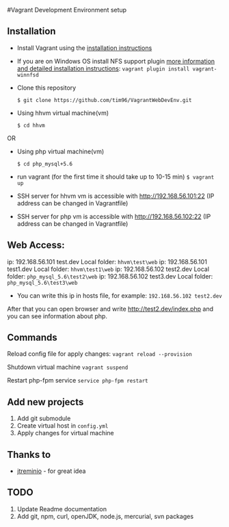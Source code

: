#Vagrant Development Environment setup


## Installation

* Install Vagrant using the [installation instructions](http://docs.vagrantup.com/v2/installation/index.html)

* If you are on Windows OS install NFS support plugin [more information and detailed installation instructions](https://github.com/GM-Alex/vagrant-winnfsd):
    ```vagrant plugin install vagrant-winnfsd```

* Clone this repository

    ```$ git clone https://github.com/tim96/VagrantWebDevEnv.git```
    
* Using hhvm virtual machine(vm)

   ```$ cd hhvm```

OR

* Using php virtual machine(vm)

   ```$ cd php_mysql+5.6```

* run vagrant (for the first time it should take up to 10-15 min)
    ```$ vagrant up```

* SSH server for hhvm vm is accessible with http://192.168.56.101:22 (IP address can be changed in Vagrantfile)
* SSH server for php vm is accessible with http://192.168.56.102:22 (IP address can be changed in Vagrantfile)

## Web Access:

ip: 192.168.56.101  test.dev  Local folder: ```hhvm\test\web```
ip: 192.168.56.101  test1.dev  Local folder: ```hhvm\test1\web```
ip: 192.168.56.102  test2.dev  Local folder: ```php_mysql_5.6\test2\web```
ip: 192.168.56.102  test3.dev  Local folder: ```php_mysql_5.6\test3\web```

* You can write this ip in hosts file, for example:
    ```192.168.56.102 test2.dev```
	
After that you can open browser and write http://test2.dev/index.php and you can see information about php.

## Commands

Reload config file for apply changes:
```vagrant reload --provision```

Shutdown virtual machine
```vagrant suspend```

Restart php-fpm service
```service php-fpm restart```

## Add new projects

1) Add git submodule
2) Create virtual host in ```config.yml```
3) Apply changes for virtual machine

## Thanks to

* [jtreminio](https://github.com/puphpet/puphpet) - for great idea

## TODO
1. Update Readme documentation
2. Add git, npm, curl, openJDK, node.js, mercurial, svn packages